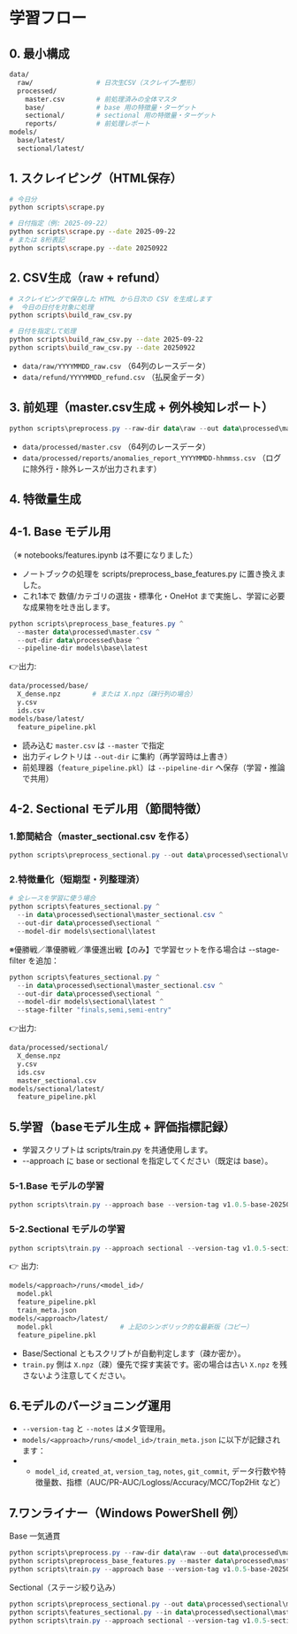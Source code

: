 # 学習フロー

## 0. 最小構成

```bash
data/
  raw/                # 日次生CSV（スクレイプ→整形）
  processed/
    master.csv        # 前処理済みの全体マスタ
    base/             # base 用の特徴量・ターゲット
    sectional/        # sectional 用の特徴量・ターゲット
    reports/          # 前処理レポート
models/
  base/latest/
  sectional/latest/
```

## 1. スクレイピング（HTML保存）

```bash
# 今日分
python scripts\scrape.py

# 日付指定（例: 2025-09-22）
python scripts\scrape.py --date 2025-09-22
# または 8桁表記
python scripts\scrape.py --date 20250922
```

## 2. CSV生成（raw + refund）

```bash
# スクレイピングで保存した HTML から日次の CSV を生成します
#  今日の日付を対象に処理
python scripts\build_raw_csv.py

# 日付を指定して処理
python scripts\build_raw_csv.py --date 2025-09-22
python scripts\build_raw_csv.py --date 20250922
```
* `data/raw/YYYYMMDD_raw.csv` （64列のレースデータ）
* `data/refund/YYYYMMDD_refund.csv` （払戻金データ）

## 3. 前処理（master.csv生成 + 例外検知レポート）

```powershell
python scripts\preprocess.py --raw-dir data\raw --out data\processed\master.csv --reports-dir data\processed\reports
```
* `data/processed/master.csv` （64列のレースデータ）
* `data/processed/reports/anomalies_report_YYYYMMDD-hhmmss.csv` （ログに除外行・除外レースが出力されます）

## 4. 特徴量生成
## 4-1. Base モデル用
（※ notebooks/features.ipynb は不要になりました）

- ノートブックの処理を scripts/preprocess_base_features.py に置き換えました。
- これ1本で 数値/カテゴリの選抜・標準化・OneHot まで実施し、学習に必要な成果物を吐き出します。
```powershell
python scripts\preprocess_base_features.py ^
  --master data\processed\master.csv ^
  --out-dir data\processed\base ^
  --pipeline-dir models\base\latest
```
👉出力:
```bash
data/processed/base/
  X_dense.npz        # または X.npz（疎行列の場合）
  y.csv
  ids.csv
models/base/latest/
  feature_pipeline.pkl
```
- 読み込む `master.csv` は `--master` で指定
- 出力ディレクトリは `--out-dir` に集約（再学習時は上書き）
- 前処理器（`feature_pipeline.pkl`）は `--pipeline-dir` へ保存（学習・推論で共用）

## 4-2. Sectional モデル用（節間特徴）
### 1.節間結合（master_sectional.csv を作る）
```powershell
python scripts\preprocess_sectional.py --out data\processed\sectional\master_sectional.csv
```
### 2.特徴量化（短期型・列整理済）
```powershell
# 全レースを学習に使う場合
python scripts\features_sectional.py ^
  --in data\processed\sectional\master_sectional.csv ^
  --out-dir data\processed\sectional ^
  --model-dir models\sectional\latest
```
※優勝戦／準優勝戦／準優進出戦【のみ】で学習セットを作る場合は --stage-filter を追加：
```powershell
python scripts\features_sectional.py ^
  --in data\processed\sectional\master_sectional.csv ^
  --out-dir data\processed\sectional ^
  --model-dir models\sectional\latest ^
  --stage-filter "finals,semi,semi-entry"
```
👉出力:
```bash
data/processed/sectional/
  X_dense.npz
  y.csv
  ids.csv
  master_sectional.csv
models/sectional/latest/
  feature_pipeline.pkl
```


## 5.学習（baseモデル生成 + 評価指標記録）
- 学習スクリプトは scripts/train.py を共通使用します。
- --approach に base or sectional を指定してください（既定は base）。
### 5-1.Base モデルの学習
```powershell
python scripts\train.py --approach base --version-tag v1.0.5-base-20250922 --notes "master更新 + base featuresスクリプト化"
```
### 5-2.Sectional モデルの学習
```powershell
python scripts\train.py --approach sectional --version-tag v1.0.5-sectional-20250922 --notes "優勝/準優/準優進出戦に絞った短期モデル (weather除外)"
```
👉 出力:
```perl
models/<approach>/runs/<model_id>/
  model.pkl
  feature_pipeline.pkl
  train_meta.json
models/<approach>/latest/
  model.pkl                 # 上記のシンボリック的な最新版（コピー）
  feature_pipeline.pkl
```
- Base/Sectional ともスクリプトが自動判定します（疎か密か）。
- `train.py` 側は `X.npz`（疎）優先で探す実装です。密の場合は古い `X.npz` を残さないよう注意してください。

## 6.モデルのバージョニング運用
- `--version-tag` と `--notes` はメタ管理用。
- `models/<approach>/runs/<model_id>/train_meta.json` に以下が記録されます：
- - `model_id`, `created_at`, `version_tag`, `notes`, `git_commit`, データ行数や特徴量数、指標（AUC/PR-AUC/Logloss/Accuracy/MCC/Top2Hit など）

## 7.ワンライナー（Windows PowerShell 例）
Base 一気通貫
```powershell
python scripts\preprocess.py --raw-dir data\raw --out data\processed\master.csv --reports-dir data\processed\reports ; `
python scripts\preprocess_base_features.py --master data\processed\master.csv --out-dir data\processed\base --pipeline-dir models\base\latest ; `
python scripts\train.py --approach base --version-tag v1.0.5-base-20250922 --notes "master更新 + base featuresスクリプト化"
```
Sectional（ステージ絞り込み）
```powershell
python scripts\preprocess_sectional.py --out data\processed\sectional\master_sectional.csv ; `
python scripts\features_sectional.py --in data\processed\sectional\master_sectional.csv --out-dir data\processed\sectional --model-dir models\sectional\latest --stage-filter "finals,semi,semi-entry" ; `
python scripts\train.py --approach sectional --version-tag v1.0.5-sectional-20250922 --notes "ステージ絞り込み短期モデル"
```
